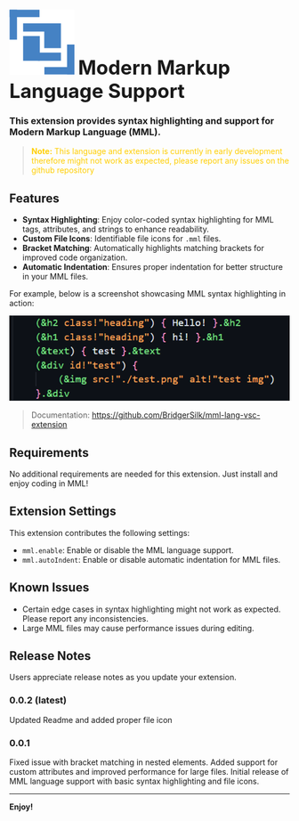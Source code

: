 # ![Icon](images/mml-icon.png) <span style="font-size:35px;">Modern Markup Language Support</span>

### This extension provides syntax highlighting and support for Modern Markup Language (MML).

> <p style="color:#ffce00;"><b>Note:</b> This language and extension is currently in early development therefore might not work as expected, please report any issues on the github repository</p>

## Features

- **Syntax Highlighting**: Enjoy color-coded syntax highlighting for MML tags, attributes, and strings to enhance readability.
- **Custom File Icons**: Identifiable file icons for `.mml` files.
- **Bracket Matching**: Automatically highlights matching brackets for improved code organization.
- **Automatic Indentation**: Ensures proper indentation for better structure in your MML files.

For example, below is a screenshot showcasing MML syntax highlighting in action:

![Syntax Highlighting](images/syntax-highlight.png)

> Documentation: https://github.com/BridgerSilk/mml-lang-vsc-extension

## Requirements

No additional requirements are needed for this extension. Just install and enjoy coding in MML!

## Extension Settings

This extension contributes the following settings:

* `mml.enable`: Enable or disable the MML language support.
* `mml.autoIndent`: Enable or disable automatic indentation for MML files.

## Known Issues

- Certain edge cases in syntax highlighting might not work as expected. Please report any inconsistencies.
- Large MML files may cause performance issues during editing.

## Release Notes

Users appreciate release notes as you update your extension.

### 0.0.2 (latest)

Updated Readme and added proper file icon

### 0.0.1

Fixed issue with bracket matching in nested elements.
Added support for custom attributes and improved performance for large files.
Initial release of MML language support with basic syntax highlighting and file icons.

---

**Enjoy!**
